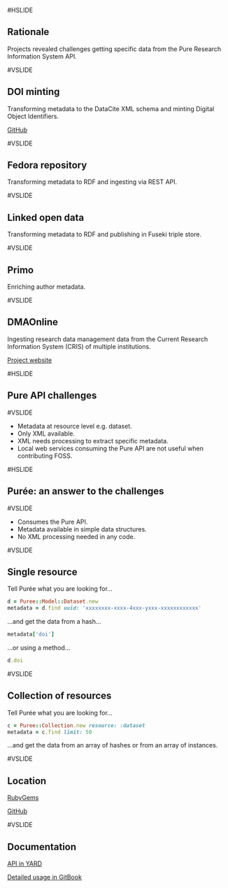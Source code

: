 #HSLIDE

## Rationale

Projects revealed challenges getting specific data from the Pure Research Information System API.

#VSLIDE

## DOI minting

Transforming metadata to the DataCite XML schema and minting Digital Object Identifiers.

<a href="https://github.com/lulibrary/doi" target="_blank">GitHub</a>

#VSLIDE

## Fedora repository

Transforming metadata to RDF and ingesting via REST API.

#VSLIDE

## Linked open data

Transforming metadata to RDF and publishing in Fuseki triple store.

#VSLIDE

## Primo

Enriching author metadata.

#VSLIDE

## DMAOnline

Ingesting research data management data from the Current Research Information System (CRIS) of multiple institutions.

<a href="http://dmao.info/" target="_blank">Project website</a>

#HSLIDE

## Pure API challenges

#VSLIDE

- Metadata at resource level e.g. dataset.
- Only XML available. <!-- .element: class="fragment" -->
- XML needs processing to extract specific metadata. <!-- .element: class="fragment" -->
- Local web services consuming the Pure API are not useful when contributing FOSS. <!-- .element: class="fragment" -->

#HSLIDE

## Pur&#233;e: an answer to the challenges

#VSLIDE

- Consumes the Pure API.
- Metadata available in simple data structures. <!-- .element: class="fragment" -->
- No XML processing needed in any code. <!-- .element: class="fragment" -->

#VSLIDE

## Single resource
Tell Pur&#233;e what you are looking for...

```ruby
d = Puree::Model::Dataset.new
metadata = d.find uuid: 'xxxxxxxx-xxxx-4xxx-yxxx-xxxxxxxxxxxx'
```
...and get the data from a hash...

```ruby
metadata['doi']
```

...or using a method...

```ruby
d.doi
```

#VSLIDE

## Collection of resources
Tell Pur&#233;e what you are looking for...

```ruby
c = Puree::Collection.new resource: :dataset
metadata = c.find limit: 50
```
...and get the data from an array of hashes or from an array of instances.

#VSLIDE

## Location

<a href="https://rubygems.org/gems/puree" target="_blank">RubyGems</a>

<a href="https://github.com/lulibrary/puree" target="_blank">GitHub</a>

#VSLIDE

## Documentation

<a href="http://www.rubydoc.info/gems/puree" target="_blank">API in YARD</a>

<a href="https://aalbinclark.gitbooks.io/puree" target="_blank">Detailed usage in GitBook</a>